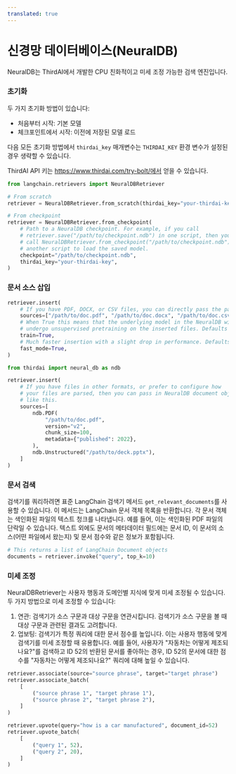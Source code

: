 ```yaml
---
translated: true
---
```


# **신경망 데이터베이스(NeuralDB)**

NeuralDB는 ThirdAI에서 개발한 CPU 친화적이고 미세 조정 가능한 검색 엔진입니다.

### **초기화**

두 가지 초기화 방법이 있습니다:
- 처음부터 시작: 기본 모델
- 체크포인트에서 시작: 이전에 저장된 모델 로드

다음 모든 초기화 방법에서 `thirdai_key` 매개변수는 `THIRDAI_KEY` 환경 변수가 설정된 경우 생략할 수 있습니다.

ThirdAI API 키는 https://www.thirdai.com/try-bolt/에서 얻을 수 있습니다.

```python
from langchain.retrievers import NeuralDBRetriever

# From scratch
retriever = NeuralDBRetriever.from_scratch(thirdai_key="your-thirdai-key")

# From checkpoint
retriever = NeuralDBRetriever.from_checkpoint(
    # Path to a NeuralDB checkpoint. For example, if you call
    # retriever.save("/path/to/checkpoint.ndb") in one script, then you can
    # call NeuralDBRetriever.from_checkpoint("/path/to/checkpoint.ndb") in
    # another script to load the saved model.
    checkpoint="/path/to/checkpoint.ndb",
    thirdai_key="your-thirdai-key",
)
```

### **문서 소스 삽입**

```python
retriever.insert(
    # If you have PDF, DOCX, or CSV files, you can directly pass the paths to the documents
    sources=["/path/to/doc.pdf", "/path/to/doc.docx", "/path/to/doc.csv"],
    # When True this means that the underlying model in the NeuralDB will
    # undergo unsupervised pretraining on the inserted files. Defaults to True.
    train=True,
    # Much faster insertion with a slight drop in performance. Defaults to True.
    fast_mode=True,
)

from thirdai import neural_db as ndb

retriever.insert(
    # If you have files in other formats, or prefer to configure how
    # your files are parsed, then you can pass in NeuralDB document objects
    # like this.
    sources=[
        ndb.PDF(
            "/path/to/doc.pdf",
            version="v2",
            chunk_size=100,
            metadata={"published": 2022},
        ),
        ndb.Unstructured("/path/to/deck.pptx"),
    ]
)
```

### **문서 검색**

검색기를 쿼리하려면 표준 LangChain 검색기 메서드 `get_relevant_documents`를 사용할 수 있습니다. 이 메서드는 LangChain 문서 객체 목록을 반환합니다. 각 문서 객체는 색인화된 파일의 텍스트 청크를 나타냅니다. 예를 들어, 이는 색인화된 PDF 파일의 단락일 수 있습니다. 텍스트 외에도 문서의 메타데이터 필드에는 문서 ID, 이 문서의 소스(어떤 파일에서 왔는지) 및 문서 점수와 같은 정보가 포함됩니다.

```python
# This returns a list of LangChain Document objects
documents = retriever.invoke("query", top_k=10)
```

### **미세 조정**

NeuralDBRetriever는 사용자 행동과 도메인별 지식에 맞게 미세 조정될 수 있습니다. 두 가지 방법으로 미세 조정할 수 있습니다:
1. 연관: 검색기가 소스 구문과 대상 구문을 연관시킵니다. 검색기가 소스 구문을 볼 때 대상 구문과 관련된 결과도 고려합니다.
2. 업보팅: 검색기가 특정 쿼리에 대한 문서 점수를 높입니다. 이는 사용자 행동에 맞게 검색기를 미세 조정할 때 유용합니다. 예를 들어, 사용자가 "자동차는 어떻게 제조되나요?"를 검색하고 ID 52의 반환된 문서를 좋아하는 경우, ID 52의 문서에 대한 점수를 "자동차는 어떻게 제조되나요?" 쿼리에 대해 높일 수 있습니다.

```python
retriever.associate(source="source phrase", target="target phrase")
retriever.associate_batch(
    [
        ("source phrase 1", "target phrase 1"),
        ("source phrase 2", "target phrase 2"),
    ]
)

retriever.upvote(query="how is a car manufactured", document_id=52)
retriever.upvote_batch(
    [
        ("query 1", 52),
        ("query 2", 20),
    ]
)
```
